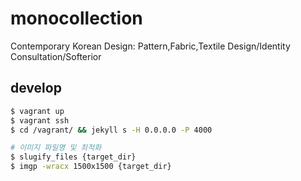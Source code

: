 # monocollection

Contemporary Korean Design:
Pattern,Fabric,Textile Design/Identity Consultation/Softerior

## develop

```zsh
$ vagrant up
$ vagrant ssh
$ cd /vagrant/ && jekyll s -H 0.0.0.0 -P 4000
```

```zsh
# 이미지 파일명 및 최적화
$ slugify_files {target_dir}
$ imgp -wracx 1500x1500 {target_dir}
```
